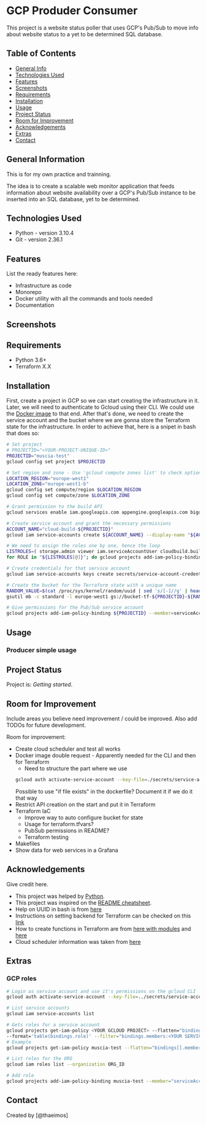 # GCP Produder Consumer

This project is a website status poller that uses GCP's Pub/Sub to move info about website status to a yet to be determined SQL database. 


## Table of Contents

* [General Info](#general-information)
* [Technologies Used](#technologies-used)
* [Features](#features)
* [Screenshots](#screenshots)
* [Requirements](#requirements)
* [Installation](#installation)
* [Usage](#usage)
* [Project Status](#project-status)
* [Room for Improvement](#room-for-improvement)
* [Acknowledgements](#acknowledgements)
* [Extras](#extras)
* [Contact](#contact)


## General Information

This is for my own practice and trainning.

The idea is to create a scalable web monitor application that feeds information about website availability over a GCP's Pub/Sub instance to be inserted  into an SQL database, yet to be determined.


## Technologies Used

- Python    - version 3.10.4
- Git       - version 2.36.1


## Features

List the ready features here:

- Infrastructure as code
- Monorepo
- Docker utility with all the commands and tools needed
- Documentation


## Screenshots




## Requirements

- Python 3.6+
- Terraform X.X


## Installation

First, create a project in GCP so we can start creating the infrastructure in it.
Later, we will need to authenticate to Gcloud using their CLI. We could use the [Docker image](utilities/docker-image-bins/) to that end.
After that's done, we need to create the service account and the bucket where we are gonna store the Terraform state for the infrastructure. In order to achieve that, here is a snipet in bash that does so:

```bash
# Set project
# PROJECTID="<YOUR-PROJECT-UNIQUE-ID>"
PROJECTID="muscia-test"
gcloud config set project $PROJECTID

# Set region and zone - Use 'gcloud compute zones list' to check options
LOCATION_REGION="europe-west1"
LOCATION_ZONE="europe-west1-b"
gcloud config set compute/region $LOCATION_REGION
gcloud config set compute/zone $LOCATION_ZONE

# Grant permission to the build API
gcloud services enable iam.googleapis.com appengine.googleapis.com bigquery.googleapis.com bigquerystorage.googleapis.com cloudapis.googleapis.com clouddebugger.googleapis.com cloudresourcemanager.googleapis.com cloudtrace.googleapis.com containerregistry.googleapis.com datastore.googleapis.com logging.googleapis.com monitoring.googleapis.com pubsub.googleapis.com servicemanagement.googleapis.com serviceusage.googleapis.com sql-component.googleapis.com storage-api.googleapis.com storage-component.googleapis.com storage.googleapis.com

# Create service account and grant the necessary permissions
ACCOUNT_NAME="cloud-build-${PROJECTID}"
gcloud iam service-accounts create ${ACCOUNT_NAME} --display-name "${ACCOUNT_NAME}" --description "Service account used for ${PROJECTID} in GitHub and deploying in" 

# We need to assign the roles one by one, hence the loop
LISTROLES=( storage.admin viewer iam.serviceAccountUser cloudbuild.builds.editor appengine.appCreator appengine.appAdmin pubsub.editor cloudfunctions.admin serviceusage.serviceUsageAdmin )
for ROLE in "${LISTROLES[@]}"; do gcloud projects add-iam-policy-binding ${PROJECTID} --member="serviceAccount:${ACCOUNT_NAME}@${PROJECTID}.iam.gserviceaccount.com" --role="roles/${ROLE}"; done

# Create credentials for that service account
gcloud iam service-accounts keys create secrets/service-account-credentials.json --iam-account ${ACCOUNT_NAME}@${PROJECTID}.iam.gserviceaccount.com

# Create the bucket for the Terraform state with a unique name
RANDOM_VALUE=$(cat /proc/sys/kernel/random/uuid | sed 's/[-]//g' | head -c 8)
gsutil mb -c standard -l europe-west1 gs://bucket-tf-${PROJECTID}-${RANDOM_VALUE}

# Give permissions for the Pub/Sub service account
gcloud projects add-iam-policy-binding ${PROJECTID} --member=serviceAccount:service-<PROJECT-NUMBER-ID>@gcp-sa-pubsub.iam.gserviceaccount.com --role=roles/iam.serviceAccountTokenCreator
```




## Usage

### Producer simple usage



## Project Status
Project is: _Getting started_.


## Room for Improvement
Include areas you believe need improvement / could be improved. Also add TODOs for future development.

Room for improvement:
- Create cloud scheduler and test all works
- Docker image double request - Apparently needed for the CLI and then for Terraform
    - Need to structure the part where we use 
    ```bash
    gcloud auth activate-service-account --key-file=./secrets/service-account-credentials.json
    ```
    Possible to use "if file exists" in the dockerfile? Document it if we do it that way
- Restrict API creation on the start and put it in Terraform
- Terraform IaC
    - Improve way to auto configure bucket for state
    - Usage for terraform.tfvars?
    - PubSub permissions in README?
    - Terraform testing
- Makefiles
- Show data for web services in a Grafana


## Acknowledgements
Give credit here.
- This project was helped by [Python](https://www.python.org/).
- This project was inspired on the [README cheatsheet](https://github.com/ritaly/README-cheatsheet).
- Help on UUID in bash is from [here](https://linuxhint.com/generate-random-string-bash/)
- Instructions on setting backend for Terraform can be checked on this [link](https://gmusumeci.medium.com/how-to-configure-the-gcp-backend-for-terraform-7ea24f59760a)
- How to create functions in Terraform are from [here with modules](https://ruanmartinelli.com/posts/terraform-cloud-functions-nodejs-api) and [here](https://faun.pub/howto-deploy-serverless-function-on-google-cloud-using-terraform-cbbb263571c1)
- Cloud scheduler information was taken from [here](https://medium.com/geekculture/setup-gcp-cloud-functions-triggering-by-cloud-schedulers-with-terraform-1433fbf1abbe)


## Extras
### GCP roles 
```bash
# Login as service account and use it's permissions on the gcloud CLI
gcloud auth activate-service-account --key-file=../secrets/service-account-credentials.json

# List service accounts
gcloud iam service-accounts list

# Gets roles for a service account
gcloud projects get-iam-policy <YOUR GCLOUD PROJECT> --flatten="bindings[].members" \
--format='table(bindings.role)' --filter="bindings.members:<YOUR SERVICE ACCOUNT>"
# Example
gcloud projects get-iam-policy muscia-test --flatten="bindings[].members" --format='table(bindings.role)' --filter="bindings.members:cloud-build-muscia-test"

# List roles for the ORG
gcloud iam roles list --organization ORG_ID

# Add role 
gcloud projects add-iam-policy-binding muscia-test --member="serviceAccount:cloud-build-muscia-test@muscia-test.iam.gserviceaccount.com" --role="roles/cloudfunctions.admin"
```


## Contact
Created by [@thaeimos]


